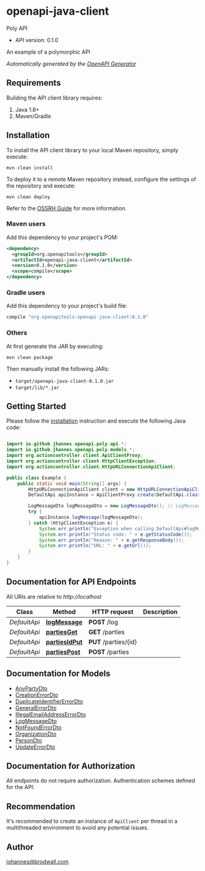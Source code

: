# openapi-java-client

Poly API

- API version: 0.1.0

An example of a polymorphic API


*Automatically generated by the [OpenAPI Generator](https://openapi-generator.tech)*

## Requirements

Building the API client library requires:

1. Java 1.8+
2. Maven/Gradle

## Installation

To install the API client library to your local Maven repository, simply execute:

```shell
mvn clean install
```

To deploy it to a remote Maven repository instead, configure the settings of the repository and execute:

```shell
mvn clean deploy
```

Refer to the [OSSRH Guide](http://central.sonatype.org/pages/ossrh-guide.html) for more information.

### Maven users

Add this dependency to your project's POM:

```xml
<dependency>
  <groupId>org.openapitools</groupId>
  <artifactId>openapi-java-client</artifactId>
  <version>0.1.0</version>
  <scope>compile</scope>
</dependency>
```

### Gradle users

Add this dependency to your project's build file:

```groovy
compile "org.openapitools:openapi-java-client:0.1.0"
```

### Others

At first generate the JAR by executing:

```shell
mvn clean package
```

Then manually install the following JARs:

- `target/openapi-java-client-0.1.0.jar`
- `target/lib/*.jar`

## Getting Started

Please follow the [installation](#installation) instruction and execute the following Java code:

```java

import io.github.jhannes.openapi.poly.api.*;
import io.github.jhannes.openapi.poly.models.*;
import org.actioncontroller.client.ApiClientProxy;
import org.actioncontroller.client.HttpClientException;
import org.actioncontroller.client.HttpURLConnectionApiClient;

public class Example {
    public static void main(String[] args) {
        HttpURLConnectionApiClient client = new HttpURLConnectionApiClient("http://localhost");
        DefaultApi apiInstance = ApiClientProxy.create(DefaultApi.class, httpClient);

        LogMessageDto logMessageDto = new LogMessageDto(); // LogMessageDto | 
        try {
            apiInstance.logMessage(logMessageDto);
        } catch (HttpClientException e) {
            System.err.println("Exception when calling DefaultApi#logMessage");
            System.err.println("Status code: " + e.getStatusCode());
            System.err.println("Reason: " + e.getResponseBody());
            System.err.println("URL: " + e.getUrl());
        }
    }
}

```

## Documentation for API Endpoints

All URIs are relative to *http://localhost*

Class | Method | HTTP request | Description
------------ | ------------- | ------------- | -------------
*DefaultApi* | [**logMessage**](docs/DefaultApi.md#logMessage) | **POST** /log | 
*DefaultApi* | [**partiesGet**](docs/DefaultApi.md#partiesGet) | **GET** /parties | 
*DefaultApi* | [**partiesIdPut**](docs/DefaultApi.md#partiesIdPut) | **PUT** /parties/{id} | 
*DefaultApi* | [**partiesPost**](docs/DefaultApi.md#partiesPost) | **POST** /parties | 


## Documentation for Models

 - [AnyPartyDto](docs/AnyPartyDto.md)
 - [CreationErrorDto](docs/CreationErrorDto.md)
 - [DuplicateIdentifierErrorDto](docs/DuplicateIdentifierErrorDto.md)
 - [GeneralErrorDto](docs/GeneralErrorDto.md)
 - [IllegalEmailAddressErrorDto](docs/IllegalEmailAddressErrorDto.md)
 - [LogMessageDto](docs/LogMessageDto.md)
 - [NotFoundErrorDto](docs/NotFoundErrorDto.md)
 - [OrganizationDto](docs/OrganizationDto.md)
 - [PersonDto](docs/PersonDto.md)
 - [UpdateErrorDto](docs/UpdateErrorDto.md)


## Documentation for Authorization

All endpoints do not require authorization.
Authentication schemes defined for the API:

## Recommendation

It's recommended to create an instance of `ApiClient` per thread in a multithreaded environment to avoid any potential issues.

## Author

johannes@brodwall.com

